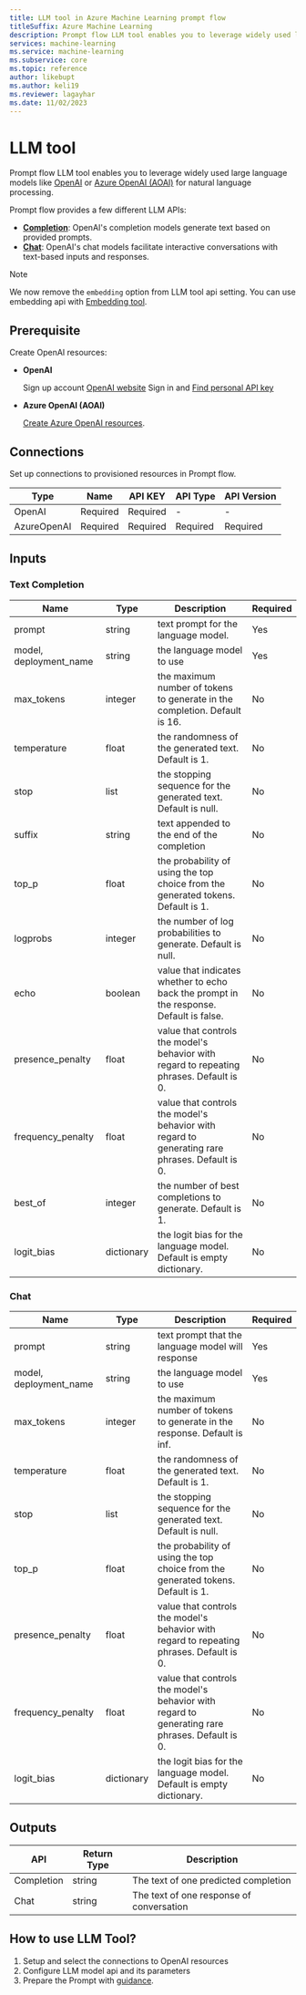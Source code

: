 ```yaml
---
title: LLM tool in Azure Machine Learning prompt flow
titleSuffix: Azure Machine Learning
description: Prompt flow LLM tool enables you to leverage widely used large language models like OpenAI or Azure OpenAI (AOAI) for natural language processing.
services: machine-learning
ms.service: machine-learning
ms.subservice: core
ms.topic: reference
author: likebupt
ms.author: keli19
ms.reviewer: lagayhar
ms.date: 11/02/2023
---
```


# LLM tool

Prompt flow LLM tool enables you to leverage widely used large language models like [OpenAI](https://platform.openai.com/) or [Azure OpenAI (AOAI)](../../../cognitive-services/openai/overview.md) for natural language processing.

Prompt flow provides a few different LLM APIs:
- **[Completion](https://platform.openai.com/docs/api-reference/completions)**: OpenAI's completion models generate text based on provided prompts.
- **[Chat](https://platform.openai.com/docs/api-reference/chat)**: OpenAI's chat models facilitate interactive conversations with text-based inputs and responses.

> [!NOTE]
> We now remove the `embedding` option from LLM tool api setting. You can use embedding api with [Embedding tool](embedding-tool.md).

## Prerequisite
Create OpenAI resources:

- **OpenAI**

    Sign up account [OpenAI website](https://openai.com/)
    Sign in and [Find personal API key](https://platform.openai.com/account/api-keys)

- **Azure OpenAI (AOAI)**

    [Create Azure OpenAI resources](../../../cognitive-services/openai/how-to/create-resource.md?pivots=web-portal).

## **Connections**

Set up connections to provisioned resources in Prompt flow.

| Type        | Name     | API KEY  | API Type | API Version |
|-------------|----------|----------|----------|-------------|
| OpenAI      | Required | Required | -        | -           |
| AzureOpenAI | Required | Required | Required | Required    |

## Inputs

### Text Completion

| Name                   | Type        | Description                                                                             | Required |
|------------------------|-------------|-----------------------------------------------------------------------------------------|----------|
| prompt                 | string      | text prompt for the language model.                                     | Yes      |
| model, deployment_name | string      | the language model to use                                                               | Yes      |
| max\_tokens            | integer     | the maximum number of tokens to generate in the completion. Default is 16.              | No       |
| temperature            | float       | the randomness of the generated text. Default is 1.                                     | No       |
| stop                   | list        | the stopping sequence for the generated text. Default is null.                          | No       |
| suffix                 | string      | text appended to the end of the completion                                              | No       |
| top_p                  | float       | the probability of using the top choice from the generated tokens. Default is 1.        | No       |
| logprobs               | integer     | the number of log probabilities to generate. Default is null.                           | No       |
| echo                   | boolean     | value that indicates whether to echo back the prompt in the response. Default is false. | No       |
| presence\_penalty      | float       | value that controls the model's behavior with regard to repeating phrases. Default is 0.                              | No       |
| frequency\_penalty     | float       | value that controls the model's behavior with regard to generating rare phrases. Default is 0.                             | No       |
| best\_of               | integer     | the number of best completions to generate. Default is 1.                               | No       |
| logit\_bias            | dictionary  | the logit bias for the language model. Default is empty dictionary.                     | No       |


### Chat


| Name                   | Type        | Description                                                                                    | Required |
|------------------------|-------------|------------------------------------------------------------------------------------------------|----------|
| prompt                 | string      | text prompt that the language model will response                                              | Yes      |
| model, deployment_name | string      | the language model to use                                                                      | Yes      |
| max\_tokens            | integer     | the maximum number of tokens to generate in the response. Default is inf.                      | No       |
| temperature            | float       | the randomness of the generated text. Default is 1.                                            | No       |
| stop                   | list        | the stopping sequence for the generated text. Default is null.                                 | No       |
| top_p                  | float       | the probability of using the top choice from the generated tokens. Default is 1.               | No       |
| presence\_penalty      | float       | value that controls the model's behavior with regard to repeating phrases. Default is 0.      | No       |
| frequency\_penalty     | float       | value that controls the model's behavior with regard to generating rare phrases. Default is 0. | No       |
| logit\_bias            | dictionary  | the logit bias for the language model. Default is empty dictionary.                            | No       |

## Outputs

| API        | Return Type | Description                              |
|------------|-------------|------------------------------------------|
| Completion | string      | The text of one predicted completion     |
| Chat       | string      | The text of one response of conversation |

## How to use LLM Tool?

1. Setup and select the connections to OpenAI resources
2. Configure LLM model api and its parameters
3. Prepare the Prompt with [guidance](prompt-tool.md#how-to-write-prompt).
